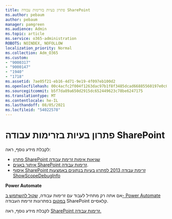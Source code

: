 ```yaml
---
title: פתרון בעיות בזרימות עבודה SharePoint
ms.author: pebaum
author: pebaum
manager: pamgreen
ms.audience: Admin
ms.topic: article
ms.service: o365-administration
ROBOTS: NOINDEX, NOFOLLOW
localization_priority: Normal
ms.collection: Adm_O365
ms.custom:
- "9000317"
- "9000147"
- "1940"
- "1718"
ms.assetid: 7ae05f21-eb16-4d71-9e19-4f097eb100d2
ms.openlocfilehash: 00c4acfc2f004f1263dac97b1f8f3485dcad66885560197e0c0a6e13e8cd34b1
ms.sourcegitcommit: b5f7da89a650d2915dc652449623c78be6247175
ms.translationtype: MT
ms.contentlocale: he-IL
ms.lasthandoff: 08/05/2021
ms.locfileid: "54022578"
---
```

# <a name="troubleshoot-workflows-in-sharepoint"></a>פתרון בעיות בזרימות עבודה SharePoint

לקבלת מידע נוסף, ראה:

- [פתרון SharePoint שגיאות אימות זרימת עבודה](/sharepoint/dev/general-development/troubleshooting-sharepoint-server-workflow-validation-errors-in-visio)
- [איתור באגים SharePoint זרימות עבודה](/sharepoint/dev/general-development/debugging-sharepoint-server-workflows).
- [איסוף SharePoint זרימת עבודה 2013 לפתרון בעיות בנתונים באמצעות ShowScopeDebugInfo](/sharepoint/troubleshoot/workflows/gather-workflow-data)

**Power Automate**

אם אתה רק מתחיל לעבוד עם זרימות עבודה, [שקול להשתמש ב- Power Automate במקום](/power-automate/modern-approvals) בפתרונות זרימת העבודה SharePoint קלאסיים.

לקבלת מידע נוסף, ראה [SharePoint זרימות עבודה.](/alchemyinsights/sharepoint-workflows-retiring)
